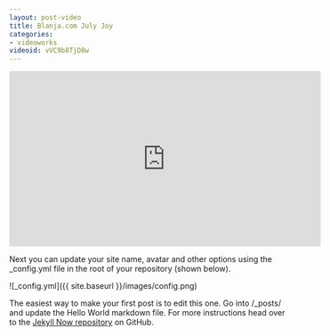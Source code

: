 ```yaml
---
layout: post-video
title: Blanja.com July Joy
categories:
- videoworks
videoid: vVC9b8TjD8w
---
```


<iframe width="560" height="315" src="https://www.youtube.com/embed/vVC9b8TjD8w" frameborder="0" allow="autoplay; encrypted-media" allowfullscreen></iframe>

Next you can update your site name, avatar and other options using the _config.yml file in the root of your repository (shown below).

![_config.yml]({{ site.baseurl }}/images/config.png)

The easiest way to make your first post is to edit this one. Go into /_posts/ and update the Hello World markdown file. For more instructions head over to the [Jekyll Now repository](https://github.com/barryclark/jekyll-now) on GitHub.
